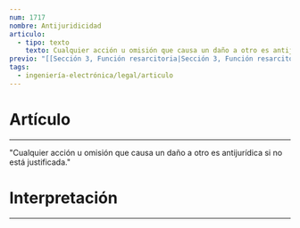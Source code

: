 ```yaml
---
num: 1717
nombre: Antijuridicidad
articulo:
  - tipo: texto
    texto: Cualquier acción u omisión que causa un daño a otro es antijurídica si no está justificada.
previo: "[[Sección 3, Función resarcitoria|Sección 3, Función resarcitoria]]"
tags:
  - ingeniería-electrónica/legal/articulo
---
```

# Artículo
---
"Cualquier acción u omisión que causa un daño a otro es antijurídica si no está justificada."

# Interpretación
---
